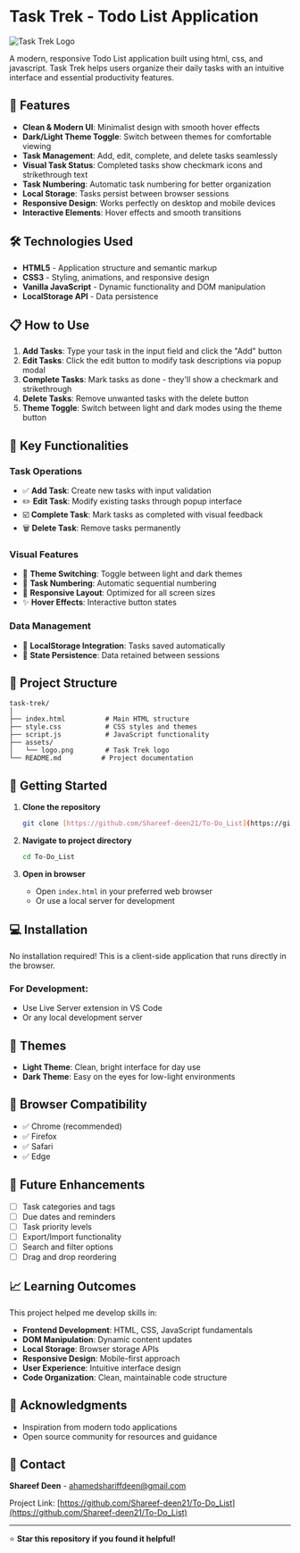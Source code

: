 # Task Trek - Todo List Application

![Task Trek Logo](./imglogo/2_upscaled.jpeg) 

A modern, responsive Todo List application built using html, css, and javascript. Task Trek helps users organize their daily tasks with an intuitive interface and essential productivity features.

## 🚀 Features

- **Clean & Modern UI**: Minimalist design with smooth hover effects
- **Dark/Light Theme Toggle**: Switch between themes for comfortable viewing
- **Task Management**: Add, edit, complete, and delete tasks seamlessly
- **Visual Task Status**: Completed tasks show checkmark icons and strikethrough text
- **Task Numbering**: Automatic task numbering for better organization
- **Local Storage**: Tasks persist between browser sessions
- **Responsive Design**: Works perfectly on desktop and mobile devices
- **Interactive Elements**: Hover effects and smooth transitions

## 🛠️ Technologies Used

- **HTML5** - Application structure and semantic markup
- **CSS3** - Styling, animations, and responsive design
- **Vanilla JavaScript** - Dynamic functionality and DOM manipulation
- **LocalStorage API** - Data persistence

## 📋 How to Use

1. **Add Tasks**: Type your task in the input field and click the "Add" button
2. **Edit Tasks**: Click the edit button to modify task descriptions via popup modal
3. **Complete Tasks**: Mark tasks as done - they'll show a checkmark and strikethrough
4. **Delete Tasks**: Remove unwanted tasks with the delete button
5. **Theme Toggle**: Switch between light and dark modes using the theme button

## 🎯 Key Functionalities

### Task Operations
- ✅ **Add Task**: Create new tasks with input validation
- ✏️ **Edit Task**: Modify existing tasks through popup interface
- ☑️ **Complete Task**: Mark tasks as completed with visual feedback
- 🗑️ **Delete Task**: Remove tasks permanently

### Visual Features
- 🎨 **Theme Switching**: Toggle between light and dark themes
- 🔢 **Task Numbering**: Automatic sequential numbering
- 📱 **Responsive Layout**: Optimized for all screen sizes
- ✨ **Hover Effects**: Interactive button states

### Data Management
- 💾 **LocalStorage Integration**: Tasks saved automatically
- 🔄 **State Persistence**: Data retained between sessions

## 📁 Project Structure

```
task-trek/
│
├── index.html          # Main HTML structure
├── style.css           # CSS styles and themes
├── script.js           # JavaScript functionality
├── assets/
│   └── logo.png        # Task Trek logo
└── README.md          # Project documentation
```

## 🚀 Getting Started

1. **Clone the repository**
   ```bash
   git clone [https://github.com/Shareef-deen21/To-Do_List](https://github.com/Shareef-deen21/To-Do_List)
   ```

2. **Navigate to project directory**
   ```bash
   cd To-Do_List
   ```

3. **Open in browser**
   - Open `index.html` in your preferred web browser
   - Or use a local server for development

## 💻 Installation

No installation required! This is a client-side application that runs directly in the browser.

### For Development:
- Use Live Server extension in VS Code
- Or any local development server

## 🎨 Themes

- **Light Theme**: Clean, bright interface for day use
- **Dark Theme**: Easy on the eyes for low-light environments

## 📱 Browser Compatibility

- ✅ Chrome (recommended)
- ✅ Firefox
- ✅ Safari
- ✅ Edge

## 🔧 Future Enhancements

- [ ] Task categories and tags
- [ ] Due dates and reminders
- [ ] Task priority levels
- [ ] Export/Import functionality
- [ ] Search and filter options
- [ ] Drag and drop reordering

## 📈 Learning Outcomes

This project helped me develop skills in:

- **Frontend Development**: HTML, CSS, JavaScript fundamentals
- **DOM Manipulation**: Dynamic content updates
- **Local Storage**: Browser storage APIs
- **Responsive Design**: Mobile-first approach
- **User Experience**: Intuitive interface design
- **Code Organization**: Clean, maintainable code structure

## 🙏 Acknowledgments

- Inspiration from modern todo applications
- Open source community for resources and guidance

## 📧 Contact

**Shareef Deen** - ahamedshariffdeen@gmail.com

Project Link: [https://github.com/Shareef-deen21/To-Do_List](https://github.com/Shareef-deen21/To-Do_List)

---

⭐ **Star this repository if you found it helpful!**
